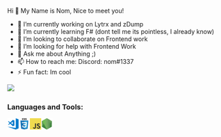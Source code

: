 Hi 👋 My Name is Nom, Nice to meet you!

- 🔭 I’m currently working on Lytrx and zDump
- 🌱 I’m currently learning F# (dont tell me its pointless, I already know)
- 👯 I’m looking to collaborate on Frontend work
- 🤔 I’m looking for help with Frontend Work
- 💬 Ask me about Anything ;)
- 📫 How to reach me: Discord: nom#1337
- ⚡ Fun fact: Im cool

![ ](https://github-readme-stats.vercel.app/api?username=cpplover69&show_icons=true&theme=dark)

### Languages and Tools:

<img align="left" alt="Visual Studio Code" width="26px" src="https://raw.githubusercontent.com/github/explore/80688e429a7d4ef2fca1e82350fe8e3517d3494d/topics/visual-studio-code/visual-studio-code.png" />
<img align="left" alt="CSS3" width="26px" src="https://raw.githubusercontent.com/github/explore/80688e429a7d4ef2fca1e82350fe8e3517d3494d/topics/css/css.png" />
<img align="left" alt="JavaScript" width="26px" src="https://raw.githubusercontent.com/github/explore/80688e429a7d4ef2fca1e82350fe8e3517d3494d/topics/javascript/javascript.png" />
<img align="left" alt="Node.js" width="26px" src="https://raw.githubusercontent.com/github/explore/80688e429a7d4ef2fca1e82350fe8e3517d3494d/topics/nodejs/nodejs.png" />



